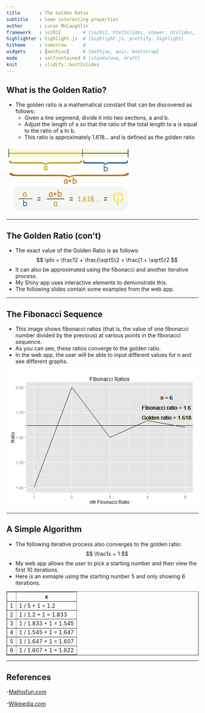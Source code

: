 ```yaml
---
title       : The Golden Ratio
subtitle    : Some interesting properties
author      : Lucas McLaughlin
framework   : io2012        # {io2012, html5slides, shower, dzslides, ...}
highlighter : highlight.js  # {highlight.js, prettify, highlight}
hitheme     : tomorrow      # 
widgets     : [mathjax]     # {mathjax, quiz, bootstrap}
mode        : selfcontained # {standalone, draft}
knit        : slidify::knit2slides
---
```


## What is the Golden Ratio?

- The golden ratio is a mathematical constant that can be discovered as follows:
  - Given a line segmend, divide it into two sections, a and b.
  - Adjust the length of a so that the ratio of the total length to a is equal to the ratio of a to b.
  - This ratio is approximately 1.618... and is defined as the golden ratio  
    
    
![The Golden Section](golden-section.jpg)

---

## The Golden Ratio (con't)

- The exact value of the Golden Ratio is as follows:
$$ \phi = \frac12 + \frac{\sqrt5}2 = \frac{1 + \sqrt5}2 $$
- It can also be approximated using the fibonacci and another iterative process.
- My Shiny app uses interactive elements to demonstrate this.
- The following slides contain some examples from the web app.

---


## The Fibonacci Sequence

- This image shows fibonacci ratios (that is, the value of one fibonacci number divided by the previous) at various points in the fibonacci sequence.
- As you can see, these ratios converge to the golden ratio.
- In the web app, the user will be able to input different values for n and see different graphs.

<img src="assets/fig/fibPlot-1.png" title="plot of chunk fibPlot" alt="plot of chunk fibPlot" style="display: block; margin: auto;" />

---


## A Simple Algorithm

- The following iterative process also converges to the golden ratio: $$ \frac1x + 1 $$
- My web app allows the user to pick a starting number and then view the first 10 iterations.
- Here is an exmaple using the starting number 5 and only showing 6 iterations.

<!-- html table generated in R 3.1.2 by xtable 1.7-4 package -->
<!-- Thu Sep 24 16:54:42 2015 -->
<table border=1>
<tr> <th>  </th> <th> x </th>  </tr>
  <tr> <td align="right"> 1 </td> <td> 1 / 5 + 1 = 1.2 </td> </tr>
  <tr> <td align="right"> 2 </td> <td> 1 / 1.2 + 1 = 1.833 </td> </tr>
  <tr> <td align="right"> 3 </td> <td> 1 / 1.833 + 1 = 1.545 </td> </tr>
  <tr> <td align="right"> 4 </td> <td> 1 / 1.545 + 1 = 1.647 </td> </tr>
  <tr> <td align="right"> 5 </td> <td> 1 / 1.647 + 1 = 1.607 </td> </tr>
  <tr> <td align="right"> 6 </td> <td> 1 / 1.607 + 1 = 1.622 </td> </tr>
   </table>

---

## References

-[Mathisfun.com](https://www.mathsisfun.com/numbers/golden-ratio.html)  

-[Wikipedia.com](https://en.wikipedia.org/wiki/Golden_ratio)

